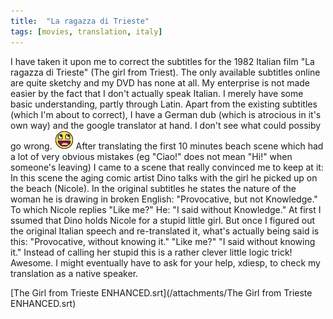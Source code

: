 ```yaml
---
title:  "La ragazza di Trieste"
tags: [movies, translation, italy]
---
```


I have taken it upon me to correct the subtitles for the 1982 Italian film "La ragazza di Trieste" (The girl from Triest). The only available subtitles online are quite sketchy and my DVD has none at all. My enterprise is not made easier by the fact that I don't actually speak Italian. I merely have some basic understanding, partly through Latin. Apart from the existing subtitles (which I'm about to correct), I have a German dub (which is atrocious in it's own way) and the google translator at hand. I don't see what could possiby go wrong. ![Awesome!](/img/smilies/awesome.png)
After translating the first 10 minutes beach scene which had a lot of very obvious mistakes (eg "Ciao!" does not mean "Hi!" when someone's leaving) I came to a scene that really convinced me to keep at it: In this scene the aging comic artist Dino talks with the girl he picked up on the beach (Nicole). In the original subtitles he states the nature of the woman he is drawing in broken English: "Provocative, but not Knowledge."
To which Nicole replies "Like me?"
He: "I said without Knowledge."
At first I ssumed that Dino holds Nicole for a stupid little girl. But once I figured out the original Italian speech and re-translated it, what's actually being said is this:
"Provocative, without knowing it."
"Like me?"
"I said without knowing it."
Instead of calling her stupid this is a rather clever little logic trick! Awesome.
I might eventually have to ask for your help, xdiesp, to check my translation as a native speaker.

[The Girl from Trieste ENHANCED.srt](/attachments/The Girl from Trieste ENHANCED.srt)
